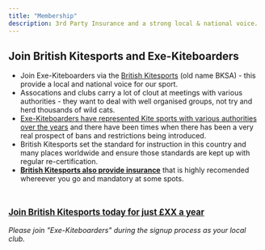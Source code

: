 ```yaml
---
title: "Membership"
description: 3rd Party Insurance and a strong local & national voice.
---
```


## Join British Kitesports and Exe-Kiteboarders

* Join Exe-Kiteboarders via the [British Kitesports](https://www.britishkitesports.org/) (old name BKSA) - this provide a local and national voice for our sport.
* Assocations and clubs carry a lot of clout at meetings with various authorities - they want to deal with well organised groups, not try and herd thousands of wild cats.
* [Exe-Kiteboarders have represented Kite sports with various authorities over the years](/about/) and there have been times when there has been a very real prospect of bans and restrictions being introduced.
* British Kitesports set the standard for instruction in this country and many places worldwide and ensure those standards are kept up with regular re-certification.
* [**British Kitesports also provide insurance**](https://www.britishkitesports.org/join-british-kitesports/british-kitesports-association-insurance-policy/) that is highly recomended whereever you go and mandatory at some spots.
<br>
<br>
<div class="text-center">
<a style="font-weight:bolder; font-size:larger;" target="_blank" href="https://www.britishkitesports.org/join-british-kitesports/">Join British Kitesports today for just £XX a year</a>
<br><br>
<em>Please join "Exe-Kiteboarders" during the signup process as your local club.</em>
</div>